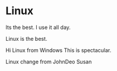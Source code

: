 # Linux

Its the best. I use it all day.

Linux is the best.

Hi Linux from Windows
This is spectacular.

Linux change from JohnDeo Susan

